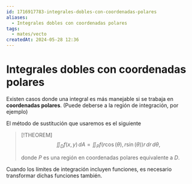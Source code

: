 ```yaml
---
id: 1716917783-integrales-dobles-con-coordenadas-polares
aliases:
  - Integrales dobles con coordenadas polares
tags:
  - mates/vecto
createdAt: 2024-05-28 12:36
---
```


# Integrales dobles con coordenadas polares

Existen casos donde una integral es más manejable si se trabaja en **coordenadas polares**. (Puede deberse a la región de integración, por ejemplo)

El método de sustitución que usaremos es el siguiente

> [!THEOREM]
> $$
> \iint_D f(x,y) \, dA = \iint_P f(r\cos(\theta), r\sin(\theta)) r \, dr \, d\theta
> ,$$
> 
> donde $P$ es una región en coordenadas polares equivalente a $D$.

Cuando los límites de integración incluyen funciones, es necesario transformar dichas funciones también.
